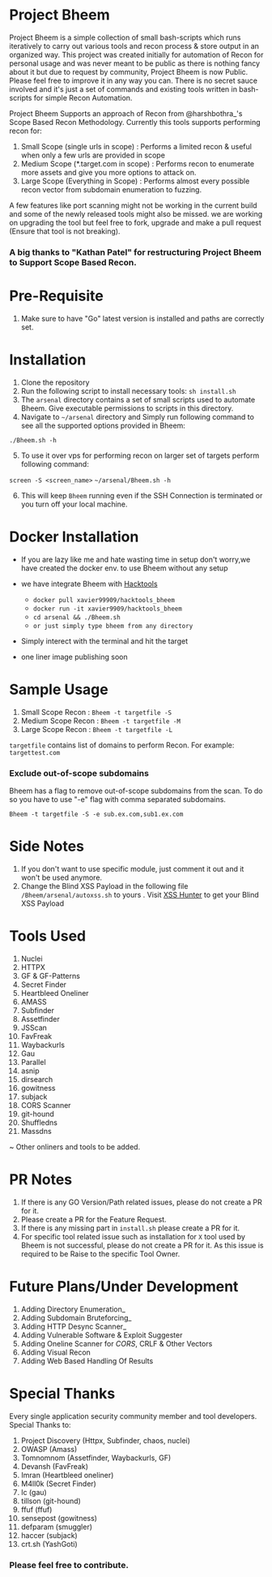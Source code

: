 # Project Bheem 

Project Bheem is a simple collection of small bash-scripts which runs iteratively to carry out various tools and recon process & store output in an organized way. This project was created initially for automation of Recon for personal usage and was never meant to be public as there is nothing fancy about it but due to request by community, Project Bheem is now Public.  
Please feel free to improve it in any way you can. There is no secret sauce involved and it's just a set of commands and existing tools written in bash-scripts for simple Recon Automation. 

Project Bheem Supports an approach of Recon from @harshbothra_'s Scope Based Recon Methodology. Currently this tools supports performing recon for:

1. Small Scope (single urls in scope) : Performs a limited recon & useful when only a few urls are provided in scope
2. Medium Scope (\*.target.com in scope) : Performs recon to enumerate more assets and give you more options to attack on.  
3. Large Scope (Everything in Scope) : Performs almost every possible recon vector from subdomain enumeration to fuzzing. 

A few features like port scanning might not be working in the current build and some of the newly released tools might also be missed. we are working on upgrading the tool but feel free to fork, upgrade and make a pull request (Ensure that tool is not breaking).


### A big thanks to "Kathan Patel" for restructuring Project Bheem to Support Scope Based Recon.

# Pre-Requisite

1. Make sure to have "Go" latest version is installed and paths are correctly set.

# Installation

1. Clone the repository
2. Run the following script to install necessary tools: ``sh install.sh``
3. The ``arsenal`` directory contains a set of small scripts used to automate Bheem. Give executable permissions to scripts in this directory.
4. Navigate to ``~/arsenal`` directory and Simply run following command to see all the supported options provided in Bheem:

``./Bheem.sh -h`` 


5. To use it over vps for performing recon on larger set of targets perform following command:

``screen -S <screen_name>``
``~/arsenal/Bheem.sh -h``

6. This will keep ``Bheem`` running even if the SSH Connection is terminated or you turn off your local machine.

# Docker Installation
    
 - If you are lazy like me and hate wasting time in setup don't worry,we have created the docker env. to use Bheem without any setup
 - we have integrate Bheem with [Hacktools](https://github.com/xavier9909/IIEC-RISE-DOCKER-1.0-HackTools)
      
   -  ``docker pull xavier99909/hacktools_bheem`` 
   -  ``docker run -it xavier9909/hacktools_bheem``
   -  ``cd arsenal && ./Bheem.sh``
   -  ``or just simply type bheem from any directory``
 - Simply interect with the terminal and hit the target
 - one liner image publishing soon
    

# Sample Usage

1. Small Scope Recon : ``Bheem -t targetfile -S``
2. Medium Scope Recon : ``Bheem -t targetfile -M``
3. Large Scope Recon : ``Bheem -t targetfile -L``

``targetfile`` contains list of domains to perform Recon. For example: `targettest.com`

### Exclude out-of-scope subdomains

Bheem has a flag to remove out-of-scope subdomains from the scan. To do so you have to use "-e" flag with comma separated subdomains.

``Bheem -t targetfile -S -e sub.ex.com,sub1.ex.com``

# Side Notes

1. If you don't want to use specific module, just comment it out and it won't be used anymore.
2. Change the Blind XSS Payload in the following file `/Bheem/arsenal/autoxss.sh` to yours . Visit [XSS Hunter](https://xsshunter.com/) to get your Blind XSS Payload

# Tools Used 

1. Nuclei                             
2. HTTPX                            
3. GF & GF-Patterns                  
4. Secret Finder                     
5. Heartbleed Oneliner               
6. AMASS                             
7. Subfinder                          
8. Assetfinder      
9. JSScan
10. FavFreak
11. Waybackurls 
12. Gau
13. Parallel
14. asnip
15. dirsearch
16. gowitness
17. subjack
18. CORS Scanner 
19. git-hound
20. Shuffledns
21. Massdns

~ Other onliners and tools to be added. 

# PR Notes 

1. If there is any GO Version/Path related issues, please do not create a PR for it. 
2. Please create a PR for the Feature Request.
3. If there is any missing part in ``install.sh`` please create a PR for it. 
4. For specific tool related issue such as installation for `X` tool used by Bheem is not successful, please do not create a PR for it. As this issue is required to be Raise to the specific Tool Owner. 

# Future Plans/Under Development

1. Adding Directory Enumeration_
2. Adding Subdomain Bruteforcing_
3. Adding HTTP Desync Scanner_
4. Adding Vulnerable Software & Exploit Suggester
5. Adding Oneline Scanner for _CORS_, CRLF & Other Vectors
6. Adding Visual Recon
7. Adding Web Based Handling Of Results

# Special Thanks

Every single application security community member and tool developers. Special Thanks to:

1. Project Discovery (Httpx, Subfinder, chaos, nuclei)
2. OWASP (Amass)
3. Tomnomnom (Assetfinder, Waybackurls, GF)
4. Devansh (FavFreak)
5. Imran (Heartbleed oneliner)
6. M4ll0k (Secret Finder)
7. lc (gau)
8. tillson (git-hound)
9. ffuf (ffuf)
10. sensepost (gowitness)
11. defparam (smuggler)
12. haccer (subjack)
13. crt.sh (YashGoti)

### Please feel free to contribute.
